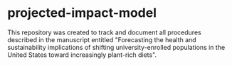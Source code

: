 # projected-impact-model
This repository was created to track and document all procedures described in the manuscript entitled "Forecasting the health and sustainability implications of shifting university-enrolled populations in the United States toward increasingly plant-rich diets". 
